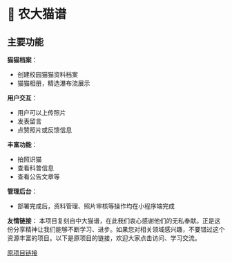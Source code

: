# :pencil: 农大猫谱

## 主要功能

**猫猫档案**：
- 创建校园猫猫资料档案
- 猫猫相册，精选瀑布流展示

**用户交互**：
- 用户可以上传照片
- 发表留言
- 点赞照片或反馈信息

**丰富功能**：
- 拍照识猫
- 查看科普信息
- 查看公告文章等

**管理后台**：
- 部署完成后，资料管理、照片审核等操作均在小程序端完成

**友情链接**：
本项目复刻自中大猫谱，在此我们衷心感谢他们的无私奉献。正是这份分享精神让我们能够不断学习、进步。如果您对相关领域感兴趣，不要错过这个资源丰富的项目。以下是原项目的链接，欢迎大家点击访问、学习交流。

[原项目链接](https://github.com/sysucats/zhongdamaopu)



